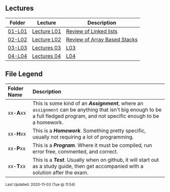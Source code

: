 ## Lectures
| Folder | Lecture | Description|
 | ------------|------------|------------|
 | [01-L01](https://github.com/rugbyprof/2143-Object-Oriented-Programming/tree/master/Lectures/01-L01) | [ Lecture L01 ](https://github.com/rugbyprof/2143-Object-Oriented-Programming/tree/master/Lectures/01-L01) | [ Review of Linked lists](https://github.com/rugbyprof/2143-Object-Oriented-Programming/tree/master/Lectures/01-L01) | [01-L01](https://github.com/rugbyprof/2143-Object-Oriented-Programming/tree/master/Lectures/01-L01) | [|      | Name                                         | Description                                            |](https://github.com/rugbyprof/2143-Object-Oriented-Programming/tree/master/Lectures/01-L01) | [01-L01](https://github.com/rugbyprof/2143-Object-Oriented-Programming/tree/master/Lectures/01-L01) | [ Helper Homework](https://github.com/rugbyprof/2143-Object-Oriented-Programming/tree/master/Lectures/01-L01) | [N/A](https://github.com/rugbyprof/2143-Object-Oriented-Programming/tree/master/Lectures/01-L01) |
 | [02-L02](https://github.com/rugbyprof/2143-Object-Oriented-Programming/tree/master/Lectures/02-L02) | [ Lecture L02 ](https://github.com/rugbyprof/2143-Object-Oriented-Programming/tree/master/Lectures/02-L02) | [ Review of Array Based Stacks](https://github.com/rugbyprof/2143-Object-Oriented-Programming/tree/master/Lectures/02-L02) | [02-L02](https://github.com/rugbyprof/2143-Object-Oriented-Programming/tree/master/Lectures/02-L02) | [|      | Name                                           | Description                                            |](https://github.com/rugbyprof/2143-Object-Oriented-Programming/tree/master/Lectures/02-L02) | [N/A](https://github.com/rugbyprof/2143-Object-Oriented-Programming/tree/master/Lectures/02-L02) |
 | [03-L03](https://github.com/rugbyprof/2143-Object-Oriented-Programming/tree/master/Lectures/03-L03) | [ Lectures 03](https://github.com/rugbyprof/2143-Object-Oriented-Programming/tree/master/Lectures/03-L03) | [L03 ](https://github.com/rugbyprof/2143-Object-Oriented-Programming/tree/master/Lectures/03-L03) | [ No Description](https://github.com/rugbyprof/2143-Object-Oriented-Programming/tree/master/Lectures/03-L03) | [N/A](https://github.com/rugbyprof/2143-Object-Oriented-Programming/tree/master/Lectures/03-L03) |
 | [04-L04](https://github.com/rugbyprof/2143-Object-Oriented-Programming/tree/master/Lectures/04-L04) | [ Lectures 04](https://github.com/rugbyprof/2143-Object-Oriented-Programming/tree/master/Lectures/04-L04) | [L04 ](https://github.com/rugbyprof/2143-Object-Oriented-Programming/tree/master/Lectures/04-L04) | [ No Description](https://github.com/rugbyprof/2143-Object-Oriented-Programming/tree/master/Lectures/04-L04) | [N/A](https://github.com/rugbyprof/2143-Object-Oriented-Programming/tree/master/Lectures/04-L04) |
 
    
## File Legend

| Folder Name | Description |
|:-----------|:-------------|
|xx-**A**xx | This is some kind of an ***Assignment***, where an `assignment` can be anything that isn't big enough to be a full fledged program, and not specific enough to be a homework. |
|xx-**H**xx | This is a ***Homework***. Something pretty specific, usually not requiring a lot of programming. |
|xx-**P**xx | This is a ***Program***. Where it must be compiled, run error free, commented, and correct. |
|xx-**T**xx | This is a ***Test***. Usually when on github, it will start out as a study guide, then get accompanied with a solution after the exam. |

    
<sup>Last Updated: 2020-11-03 (Tue @ 11:54)</sup>